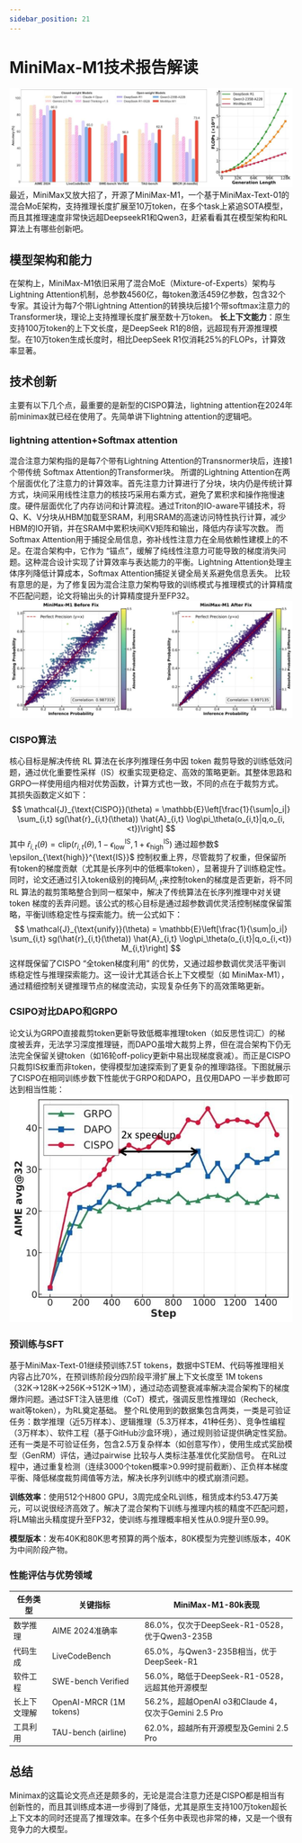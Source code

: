 ```yaml
---
sidebar_position: 21
---
```



# MiniMax-M1技术报告解读
![img](img/minimax-m1.jpeg)
最近，MiniMax又放大招了，开源了MiniMax-M1，一个基于MiniMax-Text-01的混合MoE架构，支持推理长度扩展至10万token，在多个task上紧追SOTA模型，而且其推理速度非常快远超DeepseekR1和Qwen3，赶紧看看其在模型架构和RL算法上有哪些创新吧。

## 模型架构和能力
在架构上，MiniMax-M1依旧采用了混合MoE（Mixture-of-Experts）架构与Lightning Attention机制，总参数4560亿，每token激活459亿参数，包含32个专家。其设计为每7个带Lightning Attention的转换块后接1个带softmax注意力的Transformer块，理论上支持推理长度扩展至数十万token。
**长上下文能力**：原生支持100万token的上下文长度，是DeepSeek R1的8倍，远超现有开源推理模型。在10万token生成长度时，相比DeepSeek R1仅消耗25%的FLOPs，计算效率显著。

## 技术创新
主要有以下几个点，最重要的是新型的CISPO算法，lightning attention在2024年前minimax就已经在使用了。先简单讲下lightning attention的逻辑吧。

### lightning attention+Softmax attention
混合注意力架构指的是每7个带有Lightning Attention的Transnormer块后，连接1个带传统 Softmax Attention的Transformer块。
所谓的Lightning Attention在两个层面优化了注意力的计算效率。首先注意力计算进行了分块，块内仍是传统计算方式，块间采用线性注意力的核技巧采用右乘方式，避免了累积求和操作拖慢速度。硬件层面优化了内存访问和计算流程。通过Triton的IO-aware平铺技术，将Q、K、V分块从HBM加载至SRAM，利用SRAM的高速访问特性执行计算，减少HBM的IO开销，并在SRAM中累积块间KV矩阵和输出，降低内存读写次数。
而Softmax Attention用于捕捉全局信息，弥补线性注意力在全局依赖性建模上的不足。在混合架构中，它作为 “锚点”，缓解了纯线性注意力可能导致的梯度消失问题。这种混合设计实现了计算效率与表达能力的平衡。Lightning Attention处理主体序列降低计算成本，Softmax Attention捕捉关键全局关系避免信息丢失。
比较有意思的是，为了修复因为混合注意力架构导致的训练模式与推理模式的计算精度不匹配问题，论文将输出头的计算精度提升至FP32。
![img](img/minimax-m1_fix.jpeg)
### CISPO算法
核心目标是解决传统 RL 算法在长序列推理任务中因 token 裁剪导致的训练低效问题，通过优化重要性采样（IS）权重实现更稳定、高效的策略更新。其整体思路和GRPO一样使用组内相对优势函数，计算方式也一致，不同的点在于裁剪方式。
其损失函数定义如下：
  $$
  \mathcal{J}_{\text{CISPO}}(\theta) = \mathbb{E}\left[\frac{1}{\sum|o_i|} \sum_{i,t} sg(\hat{r}_{i,t}(\theta)) \hat{A}_{i,t} \log\pi_\theta(o_{i,t}|q,o_{i,<t})\right]
  $$
其中 $\hat{r}_{i,t}(\theta) = \text{clip}(r_{i,t}(\theta), 1-\epsilon_{\text{low}}^{\text{IS}}, 1+\epsilon_{\text{high}}^{\text{IS}})$ 通过超参数$ \epsilon_{\text{high}}^{\text{IS}}$ 控制权重上界，尽管裁剪了权重，但保留所有token的梯度贡献（尤其是长序列中的低概率token），显著提升了训练稳定性。
  同时，论文还通过引入token级别的掩码$M_{i,t}$来控制token的梯度是否更新，将不同 RL 算法的裁剪策略整合到同一框架中，解决了传统算法在长序列推理中对关键 token 梯度的丢弃问题。该公式的核心目标是通过超参数调优灵活控制梯度保留策略，平衡训练稳定性与探索能力。统一公式如下：
$$
\mathcal{J}_{\text{unify}}(\theta) = \mathbb{E}\left[\frac{1}{\sum|o_i|} \sum_{i,t} sg(\hat{r}_{i,t}(\theta)) \hat{A}_{i,t} \log\pi_\theta(o_{i,t}|q,o_{i,<t}) M_{i,t}\right]
$$
这样既保留了CISPO “全token梯度利用” 的优势，又通过超参数调优灵活平衡训练稳定性与推理探索能力。这一设计尤其适合长上下文模型（如 MiniMax-M1），通过精细控制关键推理节点的梯度流动，实现复杂任务下的高效策略更新。
### CSIPO对比DAPO和GRPO
论文认为GRPO直接裁剪token更新导致低概率推理token（如反思性词汇）的梯度被丢弃，无法学习深度推理链，而DAPO虽增大裁剪上界，但在混合架构下仍无法完全保留关键token（如16轮off-policy更新中易出现梯度衰减）。而正是CISPO只裁剪IS权重而非token，使得模型加速探索到了更复杂的推理l路径。下图就展示了CISPO在相同训练步数下性能优于GRPO和DAPO，且仅用DAPO 一半步数即可达到相当性能：
![img](img/minimax-m1_cispo.jpeg)

### 预训练与SFT
基于MiniMax-Text-01继续预训练7.5T tokens，数据中STEM、代码等推理相关内容占比70%，在预训练阶段分四阶段平滑扩展上下文长度至 1M tokens（32K→128K→256K→512K→1M），通过动态调整衰减率解决混合架构下的梯度爆炸问题。通过SFT注入链思维（CoT）模式，强调反思性推理如（Recheck, wait等token），为RL奠定基础。
整个RL使用到的数据集包含两类，一类是可验证任务：数学推理（近5万样本）、逻辑推理（5.3万样本，41种任务）、竞争性编程（3万样本）、软件工程（基于GitHub沙盒环境），通过规则验证提供确定性奖励。还有一类是不可验证任务，包含2.5万复杂样本（如创意写作），使用生成式奖励模型（GenRM）评估，通过pairwise 比较与人类标注基准优化奖励信号。
在RL过程中，通过重复检测（连续3000个token概率>0.99时提前截断）、正负样本梯度平衡、降低梯度裁剪阈值等方法，解决长序列训练中的模式崩溃问题。

**训练效率**：使用512个H800 GPU，3周完成全RL训练，租赁成本约53.47万美元，可以说很经济高效了。解决了混合架构下训练与推理内核的精度不匹配问题，将LM输出头精度提升至FP32，使训练与推理概率相关性从0.9提升至0.99。

**模型版本**：发布40K和80K思考预算的两个版本，80K模型为完整训练版本，40K为中间阶段产物。

### 性能评估与优势领域
| 任务类型       | 关键指标                          | MiniMax-M1-80k表现                                                                 |
|----------------|-----------------------------------|-----------------------------------------------------------------------------------|
| 数学推理       | AIME 2024准确率                  | 86.0%，仅次于DeepSeek-R1-0528，优于Qwen3-235B                               |
| 代码生成       | LiveCodeBench                     | 65.0%，与Qwen3-235B相当，优于DeepSeek-R1                                    |
| 软件工程       | SWE-bench Verified                | 56.0%，略低于DeepSeek-R1-0528，远超其他开源模型                              |
| 长上下文理解   | OpenAI-MRCR (1M tokens)           | 56.2%，超越OpenAI o3和Claude 4，仅次于Gemini 2.5 Pro                         |
| 工具利用       | TAU-bench (airline)               | 62.0%，超越所有开源模型及Gemini 2.5 Pro                                     |

## 总结
Minimax的这篇论文亮点还是颇多的，无论是混合注意力还是CISPO都是相当有创新性的，而且其训练成本进一步得到了降低，尤其是原生支持100万token超长上下文本的同时还提高了推理效率。在多个任务中表现也非常的棒，又是一个很有竞争力的大模型。

